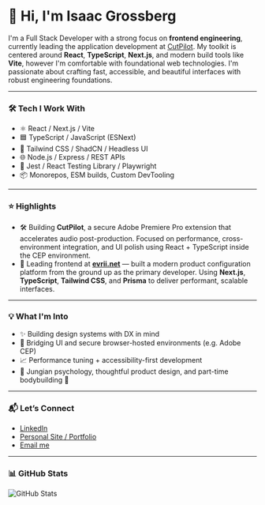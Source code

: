 # 👋 Hi, I'm Isaac Grossberg

I'm a Full Stack Developer with a strong focus on **frontend engineering**, currently leading the application development at [CutPilot](https://cutpilot.io). My toolkit is centered around **React**, **TypeScript**, **Next.js**, and modern build tools like **Vite**, however I'm comfortable with foundational web technologies. I'm passionate about crafting fast, accessible, and beautiful interfaces with robust engineering foundations.

---

### 🛠️ Tech I Work With

- ⚛️ React / Next.js / Vite
- 🟦 TypeScript / JavaScript (ESNext)
- 💅 Tailwind CSS / ShadCN / Headless UI
- 🌐 Node.js / Express / REST APIs
- 🧪 Jest / React Testing Library / Playwright
- 📦 Monorepos, ESM builds, Custom DevTooling

---

### ⭐️ Highlights

- 🛠️ Building **CutPilot**, a secure Adobe Premiere Pro extension that accelerates audio post-production. Focused on performance, cross-environment integration, and UI polish using React + TypeScript inside the CEP environment.
- 🚀 Leading frontend at **[evrii.net](https://evrii.net)** — built a modern product configuration platform from the ground up as the primary developer. Using **Next.js**, **TypeScript**, **Tailwind CSS**, and **Prisma** to deliver performant, scalable interfaces.

---

### 💡 What I'm Into

- ✨ Building design systems with DX in mind
- 🔐 Bridging UI and secure browser-hosted environments (e.g. Adobe CEP)
- 📈 Performance tuning + accessibility-first development
- 🧠 Jungian psychology, thoughtful product design, and part-time bodybuilding 💪

---

### 📬 Let’s Connect

- [LinkedIn](https://www.linkedin.com/in/isaacgrossberg)
- [Personal Site / Portfolio](https://www.isaac-grossberg.com)
- [Email me](mailto:isaac.grossberg@gmail.com)

---

### 📊 GitHub Stats

![GitHub Stats](https://github-readme-stats.vercel.app/api?username=igrossberg23&show_icons=true&theme=react)

